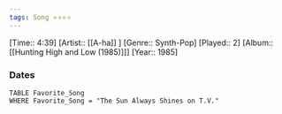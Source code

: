 ```yaml
---
tags: Song ⭐⭐⭐⭐ 
---
```

[Time:: 4:39]
[Artist:: [[A-ha]] ]
[Genre:: Synth-Pop]
[Played:: 2]
[Album:: [[Hunting High and Low (1985)]]]
[Year:: 1985]
### Dates
````dataview
TABLE Favorite_Song
WHERE Favorite_Song = "The Sun Always Shines on T.V."
````